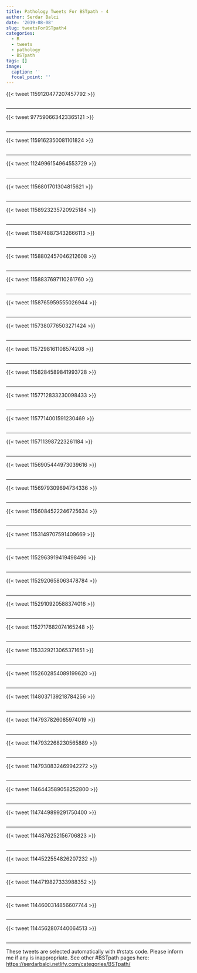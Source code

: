 ```yaml
---
title: Pathology Tweets For BSTpath - 4
author: Serdar Balci
date: '2019-08-08'
slug: tweetsForBSTpath4
categories:
  - R
  - tweets
  - pathology
  - BSTpath
tags: []
image:
  caption: ''
  focal_point: ''
---
```



{{< tweet 1159120477207457792 >}}
<br>
<br>
<hr>
{{< tweet 977590663423365121 >}}
<br>
<br>
<hr>
{{< tweet 1159162350081101824 >}}
<br>
<br>
<hr>
{{< tweet 1124996154964553729 >}}
<br>
<br>
<hr>
{{< tweet 1156801701304815621 >}}
<br>
<br>
<hr>
{{< tweet 1158923235720925184 >}}
<br>
<br>
<hr>
{{< tweet 1158748873432666113 >}}
<br>
<br>
<hr>
{{< tweet 1158802457046212608 >}}
<br>
<br>
<hr>
{{< tweet 1158837697110261760 >}}
<br>
<br>
<hr>
{{< tweet 1158765959555026944 >}}
<br>
<br>
<hr>
{{< tweet 1157380776503271424 >}}
<br>
<br>
<hr>
{{< tweet 1157298161108574208 >}}
<br>
<br>
<hr>
{{< tweet 1158284589841993728 >}}
<br>
<br>
<hr>
{{< tweet 1157712833230098433 >}}
<br>
<br>
<hr>
{{< tweet 1157714001591230469 >}}
<br>
<br>
<hr>
{{< tweet 1157113987223261184 >}}
<br>
<br>
<hr>
{{< tweet 1156905444973039616 >}}
<br>
<br>
<hr>
{{< tweet 1156979309694734336 >}}
<br>
<br>
<hr>
{{< tweet 1156084522246725634 >}}
<br>
<br>
<hr>
{{< tweet 1153149707591409669 >}}
<br>
<br>
<hr>
{{< tweet 1152963919419498496 >}}
<br>
<br>
<hr>
{{< tweet 1152920658063478784 >}}
<br>
<br>
<hr>
{{< tweet 1152910920588374016 >}}
<br>
<br>
<hr>
{{< tweet 1152717682074165248 >}}
<br>
<br>
<hr>
{{< tweet 1153329213065371651 >}}
<br>
<br>
<hr>
{{< tweet 1152602854089199620 >}}
<br>
<br>
<hr>
{{< tweet 1148037139218784256 >}}
<br>
<br>
<hr>
{{< tweet 1147937826085974019 >}}
<br>
<br>
<hr>
{{< tweet 1147932268230565889 >}}
<br>
<br>
<hr>
{{< tweet 1147930832469942272 >}}
<br>
<br>
<hr>
{{< tweet 1146443589058252800 >}}
<br>
<br>
<hr>
{{< tweet 1147449899291750400 >}}
<br>
<br>
<hr>
{{< tweet 1144876252156706823 >}}
<br>
<br>
<hr>
{{< tweet 1144522554826207232 >}}
<br>
<br>
<hr>
{{< tweet 1144719827333988352 >}}
<br>
<br>
<hr>
{{< tweet 1144600314856607744 >}}
<br>
<br>
<hr>
{{< tweet 1144562807440064513 >}}
<br>
<br>
<hr>


These tweets are selected automatically with #rstats code. Please inform me if any is inappropriate.
See other #BSTpath pages here: https://serdarbalci.netlify.com/categories/BSTpath/
